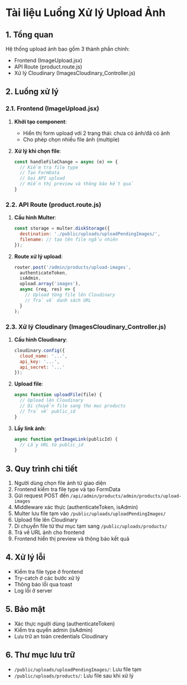 # Tài liệu Luồng Xử lý Upload Ảnh

## 1. Tổng quan

Hệ thống upload ảnh bao gồm 3 thành phần chính:

- Frontend (ImageUpload.jsx)
- API Route (product.route.js)
- Xử lý Cloudinary (ImagesCloudinary_Controller.js)

## 2. Luồng xử lý

### 2.1. Frontend (ImageUpload.jsx)

1. **Khởi tạo component**:

   - Hiển thị form upload với 2 trạng thái: chưa có ảnh/đã có ảnh
   - Cho phép chọn nhiều file ảnh (multiple)
2. **Xử lý khi chọn file**:

   ```javascript
   const handleFileChange = async (e) => {
     // Kiểm tra file type
     // Tạo FormData
     // Gọi API upload
     // Hiển thị preview và thông báo kết quả
   }
   ```

### 2.2. API Route (product.route.js)

1. **Cấu hình Multer**:

   ```javascript
   const storage = multer.diskStorage({
     destination: './public/uploads/uploadPendingImages/',
     filename: // tạo tên file ngẫu nhiên
   });
   ```
2. **Route xử lý upload**:

   ```javascript
   router.post('/admin/products/upload-images',
     authenticateToken,
     isAdmin,
     upload.array('images'),
     async (req, res) => {
       // Upload từng file lên Cloudinary
       // Trả về danh sách URL
     }
   );
   ```

### 2.3. Xử lý Cloudinary (ImagesCloudinary_Controller.js)

1. **Cấu hình Cloudinary**:

   ```javascript
   cloudinary.config({
     cloud_name: '...',
     api_key: '...',
     api_secret: '...'
   });
   ```
2. **Upload file**:

   ```javascript
   async function uploadFile(file) {
     // Upload lên Cloudinary
     // Di chuyển file sang thư mục products
     // Trả về public_id
   }
   ```
3. **Lấy link ảnh**:

   ```javascript
   async function getImageLink(publicId) {
     // Lấy URL từ public_id
   }
   ```

## 3. Quy trình chi tiết

1. Người dùng chọn file ảnh từ giao diện
2. Frontend kiểm tra file type và tạo FormData
3. Gửi request POST đến `/api/admin/products/admin/products/upload-images`
4. Middleware xác thực (authenticateToken, isAdmin)
5. Multer lưu file tạm vào `/public/uploads/uploadPendingImages/`
6. Upload file lên Cloudinary
7. Di chuyển file từ thư mục tạm sang `/public/uploads/products/`
8. Trả về URL ảnh cho frontend
9. Frontend hiển thị preview và thông báo kết quả

## 4. Xử lý lỗi

- Kiểm tra file type ở frontend
- Try-catch ở các bước xử lý
- Thông báo lỗi qua toast
- Log lỗi ở server

## 5. Bảo mật

- Xác thực người dùng (authenticateToken)
- Kiểm tra quyền admin (isAdmin)
- Lưu trữ an toàn credentials Cloudinary

## 6. Thư mục lưu trữ

- `/public/uploads/uploadPendingImages/`: Lưu file tạm
- `/public/uploads/products/`: Lưu file sau khi xử lý
